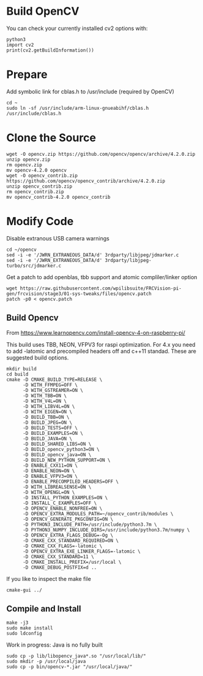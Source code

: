 # Build OpenCV
You can check your currently installed cv2 options with:
```
python3
import cv2
print(cv2.getBuildInformation())
```
# Prepare
Add symbolic link for cblas.h to /usr/include (required by OpenCV)
```
cd ~
sudo ln -sf /usr/include/arm-linux-gnueabihf/cblas.h /usr/include/cblas.h
```
# Clone the Source
```
wget -O opencv.zip https://github.com/opencv/opencv/archive/4.2.0.zip
unzip opencv.zip
rm opencv.zip
mv opencv-4.2.0 opencv
wget -O opencv_contrib.zip https://github.com/opencv/opencv_contrib/archive/4.2.0.zip
unzip opencv_contrib.zip
rm opencv_contrib.zip
mv opencv_contrib-4.2.0 opencv_contrib
```
# Modify Code
Disable extranous USB camera warnings
```
cd ~/opencv
sed -i -e '/JWRN_EXTRANEOUS_DATA/d' 3rdparty/libjpeg/jdmarker.c
sed -i -e '/JWRN_EXTRANEOUS_DATA/d' 3rdparty/libjpeg-turbo/src/jdmarker.c
```
Get a patch to add openblas, tbb  support and atomic compliler/linker option
```
wget https://raw.githubusercontent.com/wpilibsuite/FRCVision-pi-gen/frcvision/stage3/01-sys-tweaks/files/opencv.patch
patch -p0 < opencv.patch
```
## Build Opencv
From https://www.learnopencv.com/install-opencv-4-on-raspberry-pi/

This build uses TBB, NEON, VFPV3 for raspi optimization.
For 4.x you need to add -latomic and precompiled headers off and c++11 standad.
These are suggested build options.
```
mkdir build
cd build
cmake -D CMAKE_BUILD_TYPE=RELEASE \
      -D WITH_FFMPEG=OFF \
      -D WITH_GSTREAMER=ON \
      -D WITH_TBB=ON \
      -D WITH_V4L=ON \
      -D WITH_LIBV4L=ON \
      -D WITH_EIGEN=ON \
      -D BUILD_TBB=ON \
      -D BUILD_JPEG=ON \
      -D BUILD_TESTS=OFF \
      -D BUILD_EXAMPLES=ON \
      -D BUILD_JAVA=ON \
      -D BUILD_SHARED_LIBS=ON \
      -D BUILD_opencv_python3=ON \
      -D BUILD_opencv_java=ON \
      -D BUILD_NEW_PYTHON_SUPPORT=ON \
      -D ENABLE_CXX11=ON \
      -D ENABLE_NEON=ON \
      -D ENABLE_VFPV3=ON \
      -D ENABLE_PRECOMPILED_HEADERS=OFF \
      -D WITH_LIBREALSENSE=ON \
      -D WITH_OPENGL=ON \
      -D INSTALL_PYTHON_EXAMPLES=ON \
      -D INSTALL_C_EXAMPLES=OFF \
      -D OPENCV_ENABLE_NONFREE=ON \
      -D OPENCV_EXTRA_MODULES_PATH=~/opencv_contrib/modules \
      -D OPENCV_GENERATE_PKGCONFIG=ON \
      -D PYTHON3_INCLUDE_PATH=/usr/include/python3.7m \
      -D PYTHON3_NUMPY_INCLUDE_DIRS=/usr/include/python3.7m/numpy \
      -D OPENCV_EXTRA_FLAGS_DEBUG=-Og \
      -D CMAKE_CXX_STANDARD_REQUIRED=ON \
      -D CMAKE_CXX_FLAGS=-latomic \
      -D OPENCV_EXTRA_EXE_LINKER_FLAGS=-latomic \
      -D CMAKE_CXX_STANDARD=11 \
      -D CMAKE_INSTALL_PREFIX=/usr/local \
      -D CMAKE_DEBUG_POSTFIX=d ..
```
If you like to inspect the make file
```
cmake-gui ../
```
## Compile and Install
```
make -j3
sudo make install
sudo ldconfig
```
Work in progress: Java is no fully built
```
sudo cp -p lib/libopencv_java*.so "/usr/local/lib/"
sudo mkdir -p /usr/local/java
sudo cp -p bin/opencv-*.jar "/usr/local/java/"
```
